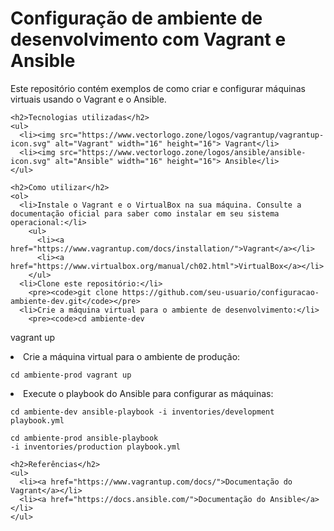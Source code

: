 <!DOCTYPE html>
<html>
  <head>
    <meta charset="utf-8">
    <title>Configuração de ambiente de desenvolvimento com Vagrant e Ansible</title>
  </head>
  <body>
    <h1>Configuração de ambiente de desenvolvimento com Vagrant e Ansible</h1>
    <p>Este repositório contém exemplos de como criar e configurar máquinas virtuais usando o Vagrant e o Ansible.</p>

    <h2>Tecnologias utilizadas</h2>
    <ul>
      <li><img src="https://www.vectorlogo.zone/logos/vagrantup/vagrantup-icon.svg" alt="Vagrant" width="16" height="16"> Vagrant</li>
      <li><img src="https://www.vectorlogo.zone/logos/ansible/ansible-icon.svg" alt="Ansible" width="16" height="16"> Ansible</li>
    </ul>

    <h2>Como utilizar</h2>
    <ol>
      <li>Instale o Vagrant e o VirtualBox na sua máquina. Consulte a documentação oficial para saber como instalar em seu sistema operacional:</li>
        <ul>
          <li><a href="https://www.vagrantup.com/docs/installation/">Vagrant</a></li>
          <li><a href="https://www.virtualbox.org/manual/ch02.html">VirtualBox</a></li>
        </ul>
      <li>Clone este repositório:</li>
        <pre><code>git clone https://github.com/seu-usuario/configuracao-ambiente-dev.git</code></pre>
      <li>Crie a máquina virtual para o ambiente de desenvolvimento:</li>
        <pre><code>cd ambiente-dev
vagrant up</code></pre>
      <li>Crie a máquina virtual para o ambiente de produção:</li>
        <pre><code>cd ambiente-prod
vagrant up</code></pre>
      <li>Execute o playbook do Ansible para configurar as máquinas:</li>
        <pre><code>cd ambiente-dev
ansible-playbook -i inventories/development playbook.yml</code></pre>
        <pre><code>cd ambiente-prod
ansible-playbook -i inventories/production playbook.yml</code></pre>
    </ol>

    <h2>Referências</h2>
    <ul>
      <li><a href="https://www.vagrantup.com/docs/">Documentação do Vagrant</a></li>
      <li><a href="https://docs.ansible.com/">Documentação do Ansible</a></li>
    </ul>
  </body>
</html>

